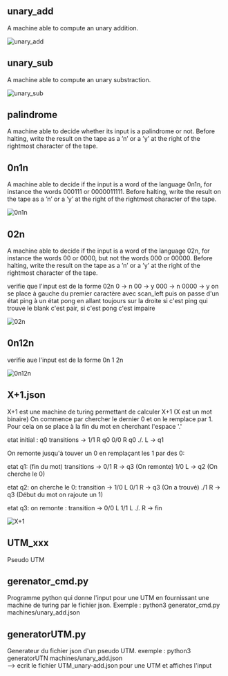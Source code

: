 ## unary_add
A machine able to compute an unary addition.

![unary_add](https://github.com/sirius911/ft_turing/assets/25301163/1f70553b-f50c-49c4-a7ef-3641932a55b6)


## unary_sub
A machine able to compute an unary substraction.

![unary_sub](https://github.com/sirius911/ft_turing/assets/25301163/646fd1a7-3f8b-4987-99c0-4cde0ece9fba)


## palindrome
A machine able to decide whether its input is a palindrome or not. Before halting,
write the result on the tape as a ’n’ or a ’y’ at the right of the rightmost character
of the tape.

## 0n1n
A machine able to decide if the input is a word of the language 0n1n, for instance
the words 000111 or 0000011111. Before halting, write the result on the tape as a
’n’ or a ’y’ at the right of the rightmost character of the tape.

![0n1n](https://github.com/sirius911/ft_turing/assets/25301163/4eb3ede1-65f3-438e-b068-0b0f7f82ebd2)


## 02n
A machine able to decide if the input is a word of the language 02n, for instance
the words 00 or 0000, but not the words 000 or 00000. Before halting, write the
result on the tape as a ’n’ or a ’y’ at the right of the rightmost character of the
tape.

verifie que l'input est de la forme 02n
0 -> n
00 -> y
000 -> n
0000 -> y
on se place à gauche du premier caractère avec scan_left
puis on passe d'un état ping à un état pong en allant toujours sur la droite
si c'est ping qui trouve le blank c'est pair, si c'est pong c'est impaire

![02n](https://github.com/sirius911/ft_turing/assets/25301163/7ed1888d-22a5-41c9-ae02-83f6ea046b52)


## 0n12n
verifie aue l'input est de la forme 0n 1 2n

![0n12n](https://github.com/sirius911/ft_turing/assets/25301163/aa08d616-f838-4d76-b12a-fd43464efb37)

## X+1.json 

X+1 est une machine de turing permettant de calculer X+1 (X est un mot binaire)
On commence par chercher le dernier 0 et on le remplace par 1. Pour cela on se place à
la fin du mot en cherchant l'espace '.'

etat initial : q0
    transitions ->  1/1 R q0
                    0/0 R q0
                    ./. L -> q1

On remonte jusqu'à touver un 0 en remplaçant les 1 par des 0:

etat q1: (fin du mot)
    transitions ->  0/1 R -> q3 (On remonte)
                    1/0 L -> q2 (On cherche le 0)

etat q2: on cherche le 0:
    transition ->   1/0 L 
                    0/1 R -> q3 (On a trouvé)
                    ./1 R -> q3 (Début du mot on rajoute un 1)

etat q3: on remonte :
    transition ->   0/0 L
                    1/1 L
                    ./. R -> fin

![X+1](https://github.com/sirius911/ft_turing/assets/25301163/2888e0d6-43b5-46ec-b728-6e2f854d8c5d)


## UTM_xxx
Pseudo UTM 

## gerenator_cmd.py
Programme python qui donne l'input pour une UTM en fournissant une machine de turing par le fichier json. Exemple :
python3 generator_cmd.py machines/unary_add.json

## generatorUTM.py
Generateur du fichier json d'un pseudo UTM. exemple :
python3 generatorUTN machines/unary_add.json  
--> ecrit le fichier UTM_unary-add.json pour une UTM et affiches l'input
